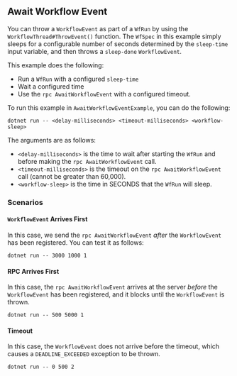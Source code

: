 ## Await Workflow Event

You can throw a `WorkflowEvent` as part of a `WfRun` by using the `WorkflowThread#ThrowEvent()` function. The `WfSpec` in this example simply sleeps for a configurable number of seconds determined by the `sleep-time` input variable, and then throws a `sleep-done` `WorkflowEvent`.

This example does the following:
* Run a `WfRun` with a configured `sleep-time`
* Wait a configured time
* Use the `rpc AwaitWorkflowEvent` with a configured timeout.

To run this example in `AwaitWorkflowEventExample`, you can do the following:

```
dotnet run -- <delay-milliseconds> <timeout-milliseconds> <workflow-sleep>
```

The arguments are as follows:

* `<delay-milliseconds>` is the time to wait after starting the `WfRun` and before making the `rpc AwaitWorkflowEvent` call.
* `<timeout-milliseconds>` is the timeout on the `rpc AwaitWorkflowEvent` call (cannot be greater than 60,000).
* `<workflow-sleep>` is the time in SECONDS that the `WfRun` will sleep.

### Scenarios

#### `WorkflowEvent` Arrives First

In this case, we send the `rpc AwaitWorkflowEvent` _after_ the `WorkflowEvent` has been registered. You can test it as follows:

```
dotnet run -- 3000 1000 1
```

#### RPC Arrives First

In this case, the `rpc AwaitWorkflowEvent` arrives at the server _before_ the `WorkflowEvent` has been registered, and it blocks until the `WorkflowEvent` is thrown.

```
dotnet run -- 500 5000 1
```

#### Timeout

In this case, the `WorkflowEvent` does not arrive before the timeout, which causes a `DEADLINE_EXCEEDED` exception to be thrown.

```
dotnet run -- 0 500 2
```

